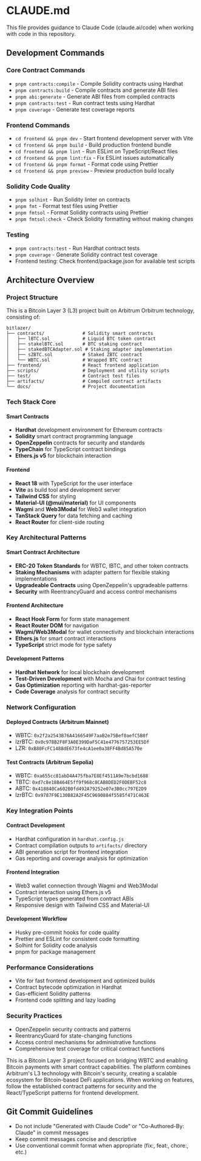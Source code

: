 # CLAUDE.md

This file provides guidance to Claude Code (claude.ai/code) when working with code in this repository.

## Development Commands

### Core Contract Commands
- `pnpm contracts:compile` - Compile Solidity contracts using Hardhat
- `pnpm contracts:build` - Compile contracts and generate ABI files
- `pnpm abi:generate` - Generate ABI files from compiled contracts
- `pnpm contracts:test` - Run contract tests using Hardhat
- `pnpm coverage` - Generate test coverage reports

### Frontend Commands
- `cd frontend && pnpm dev` - Start frontend development server with Vite
- `cd frontend && pnpm build` - Build production frontend bundle
- `cd frontend && pnpm lint` - Run ESLint on TypeScript/React files
- `cd frontend && pnpm lint:fix` - Fix ESLint issues automatically
- `cd frontend && pnpm format` - Format code using Prettier
- `cd frontend && pnpm preview` - Preview production build locally

### Solidity Code Quality
- `pnpm solhint` - Run Solidity linter on contracts
- `pnpm fmt` - Format test files using Prettier
- `pnpm fmtsol` - Format Solidity contracts using Prettier
- `pnpm fmtsol:check` - Check Solidity formatting without making changes

### Testing
- `pnpm contracts:test` - Run Hardhat contract tests
- `pnpm coverage` - Generate Solidity contract test coverage
- Frontend testing: Check frontend/package.json for available test scripts

## Architecture Overview

### Project Structure
This is a Bitcoin Layer 3 (L3) project built on Arbitrum Orbitrum technology, consisting of:

```
bitlazer/
├── contracts/              # Solidity smart contracts
│   ├── lBTC.sol            # Liquid BTC token contract
│   ├── stakelBTC.sol       # BTC staking contract
│   ├── stakedBTCAdapter.sol # Staking adapter implementation
│   ├── sZBTC.sol           # Staked ZBTC contract
│   └── WBTC.sol            # Wrapped BTC contract
├── frontend/               # React frontend application
├── scripts/                # Deployment and utility scripts
├── test/                   # Contract test files
├── artifacts/              # Compiled contract artifacts
└── docs/                   # Project documentation
```

### Tech Stack Core

#### Smart Contracts
- **Hardhat** development environment for Ethereum contracts
- **Solidity** smart contract programming language
- **OpenZeppelin** contracts for security and standards
- **TypeChain** for TypeScript contract bindings
- **Ethers.js v5** for blockchain interaction

#### Frontend
- **React 18** with TypeScript for the user interface
- **Vite** as build tool and development server
- **Tailwind CSS** for styling
- **Material-UI (@mui/material)** for UI components
- **Wagmi** and **Web3Modal** for Web3 wallet integration
- **TanStack Query** for data fetching and caching
- **React Router** for client-side routing

### Key Architectural Patterns

#### Smart Contract Architecture
- **ERC-20 Token Standards** for WBTC, lBTC, and other token contracts
- **Staking Mechanisms** with adapter pattern for flexible staking implementations
- **Upgradeable Contracts** using OpenZeppelin's upgradeable patterns
- **Security** with ReentrancyGuard and access control mechanisms

#### Frontend Architecture
- **React Hook Form** for form state management
- **React Router DOM** for navigation
- **Wagmi/Web3Modal** for wallet connectivity and blockchain interactions
- **Ethers.js** for smart contract interactions
- **TypeScript** strict mode for type safety

#### Development Patterns
- **Hardhat Network** for local blockchain development
- **Test-Driven Development** with Mocha and Chai for contract testing
- **Gas Optimization** reporting with hardhat-gas-reporter
- **Code Coverage** analysis for contract security

### Network Configuration

#### Deployed Contracts (Arbitrum Mainnet)
- WBTC: `0x2f2a2543B76A4166549F7aaB2e75Bef0aefC5B0f`
- lzrBTC: `0x0c978B2F8F3A0E399DaF5C41e4776757253EE5Df`
- LZR: `0xB80FcFC1488dE673fe4cA1ee0a38FF4Bd85A570e`

#### Test Contracts (Arbitrum Sepolia)
- WBTC: `0xa655cc81abD4A475fba7E8Ef4511A9e7bcbd1688`
- TBTC: `0xd7c8e18B464E5ff9f968c8CAB8DED2F0DEBF52c8`
- ABTC: `0x418840Ca602B0fd492A79252e07e3B0cc797E2D9`
- lzrBTC: `0x9787F9E130B82A2F45C9690884f5585f471C463E`

### Key Integration Points

#### Contract Development
- Hardhat configuration in `hardhat.config.js`
- Contract compilation outputs to `artifacts/` directory
- ABI generation script for frontend integration
- Gas reporting and coverage analysis for optimization

#### Frontend Integration
- Web3 wallet connection through Wagmi and Web3Modal
- Contract interaction using Ethers.js v5
- TypeScript types generated from contract ABIs
- Responsive design with Tailwind CSS and Material-UI

#### Development Workflow
- Husky pre-commit hooks for code quality
- Prettier and ESLint for consistent code formatting
- Solhint for Solidity code analysis
- pnpm for package management

### Performance Considerations
- Vite for fast frontend development and optimized builds
- Contract bytecode optimization in Hardhat
- Gas-efficient Solidity patterns
- Frontend code splitting and lazy loading

### Security Practices
- OpenZeppelin security contracts and patterns
- ReentrancyGuard for state-changing functions
- Access control mechanisms for administrative functions
- Comprehensive test coverage for critical contract functions

This is a Bitcoin Layer 3 project focused on bridging WBTC and enabling Bitcoin payments with smart contract capabilities. The platform combines Arbitrum's L3 technology with Bitcoin's security, creating a scalable ecosystem for Bitcoin-based DeFi applications. When working on features, follow the established contract patterns for security and the React/TypeScript patterns for frontend development.

## Git Commit Guidelines

- Do not include "Generated with Claude Code" or "Co-Authored-By: Claude" in commit messages  
- Keep commit messages concise and descriptive
- Use conventional commit format when appropriate (fix:, feat:, chore:, etc.)